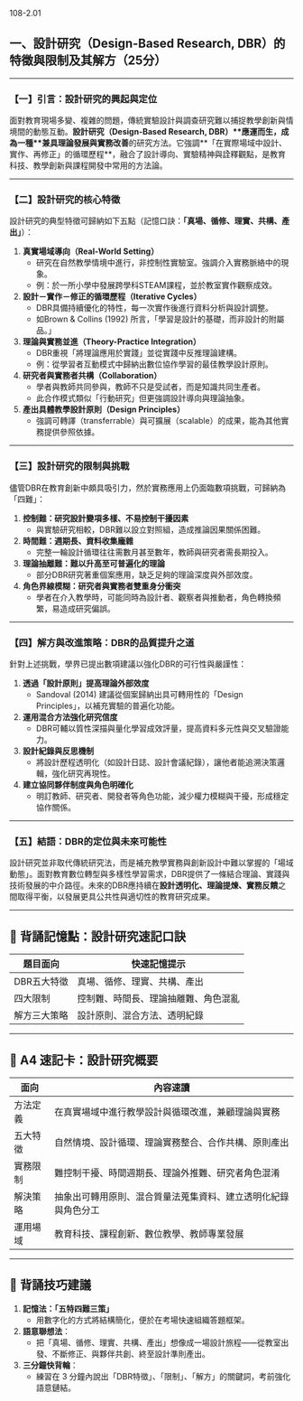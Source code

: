 108-2.01

## 一、設計研究（Design-Based Research, DBR）的特徵與限制及其解方（25分）

------

### 【一】引言：設計研究的興起與定位

面對教育現場多變、複雜的問題，傳統實驗設計與調查研究難以捕捉教學創新與情境間的動態互動。**設計研究（Design-Based Research, DBR）\**應運而生，成為一種\**兼具理論發展與實務改善**的研究方法。它強調**「在實際場域中設計、實作、再修正」的循環歷程**，融合了設計導向、實驗精神與詮釋觀點，是教育科技、教學創新與課程開發中常用的方法論。

------

### 【二】設計研究的核心特徵

設計研究的典型特徵可歸納如下五點（記憶口訣：**「真場、循修、理實、共構、產出」**）：

1. **真實場域導向（Real-World Setting）**
   - 研究在自然教學情境中進行，非控制性實驗室。強調介入實務脈絡中的現象。
   - 例：於一所小學中發展跨學科STEAM課程，並於教室實作觀察成效。
2. **設計－實作－修正的循環歷程（Iterative Cycles）**
   - DBR具備持續優化的特性，每一次實作後進行資料分析與設計調整。
   - 如Brown & Collins (1992) 所言，「學習是設計的基礎，而非設計的附屬品。」
3. **理論與實務並進（Theory-Practice Integration）**
   - DBR重視「將理論應用於實踐」並從實踐中反推理論建構。
   - 例：從學習者互動模式中歸納出數位協作學習的最佳教學設計原則。
4. **研究者與實務者共構（Collaboration）**
   - 學者與教師共同參與，教師不只是受試者，而是知識共同生產者。
   - 此合作模式類似「行動研究」但更強調設計導向與理論抽象。
5. **產出具體教學設計原則（Design Principles）**
   - 強調可轉譯（transferrable）與可擴展（scalable）的成果，能為其他實務提供參照依據。

------

### 【三】設計研究的限制與挑戰

儘管DBR在教育創新中頗具吸引力，然於實務應用上仍面臨數項挑戰，可歸納為「四難」：

1. **控制難：研究設計變項多樣、不易控制干擾因素**
   - 與實驗研究相較，DBR難以設立對照組，造成推論因果關係困難。
2. **時間難：週期長、資料收集龐雜**
   - 完整一輪設計循環往往需數月甚至數年，教師與研究者需長期投入。
3. **理論抽離難：難以升高至可普遍化的理論**
   - 部分DBR研究著重個案應用，缺乏足夠的理論深度與外部效度。
4. **角色界線模糊：研究者與實務者雙重身分衝突**
   - 學者在介入教學時，可能同時為設計者、觀察者與推動者，角色轉換頻繁，易造成研究偏誤。

------

### 【四】解方與改進策略：DBR的品質提升之道

針對上述挑戰，學界已提出數項建議以強化DBR的可行性與嚴謹性：

1. **透過「設計原則」提高理論外部效度**
   - Sandoval (2014) 建議從個案歸納出具可轉用性的「Design Principles」，以補充實驗的普遍化功能。
2. **運用混合方法強化研究信度**
   - DBR可輔以質性深描與量化學習成效評量，提高資料多元性與交叉驗證能力。
3. **設計紀錄與反思機制**
   - 將設計歷程透明化（如設計日誌、設計會議紀錄），讓他者能追溯決策邏輯，強化研究再現性。
4. **建立協同夥伴制度與角色明確化**
   - 明訂教師、研究者、開發者等角色功能，減少權力模糊與干擾，形成穩定協作關係。

------

### 【五】結語：DBR的定位與未來可能性

設計研究並非取代傳統研究法，而是補充教學實務與創新設計中難以掌握的「場域動態」。面對教育數位轉型與多樣性學習需求，DBR提供了一條結合理論、實踐與技術發展的中介路徑。未來的DBR應持續在**設計透明化、理論提煉、實務反饋**之間取得平衡，以發展更具公共性與適切性的教育研究成果。

------

## 🧠 背誦記憶點：設計研究速記口訣

| 題目面向     | 快速記憶提示                         |
| ------------ | ------------------------------------ |
| DBR五大特徵  | 真場、循修、理實、共構、產出         |
| 四大限制     | 控制難、時間長、理論抽離難、角色混亂 |
| 解方三大策略 | 設計原則、混合方法、透明紀錄         |

------

## 📄 A4 速記卡：設計研究概要

| 面向     | 內容速讀                                                     |
| -------- | ------------------------------------------------------------ |
| 方法定義 | 在真實場域中進行教學設計與循環改進，兼顧理論與實務           |
| 五大特徵 | 自然情境、設計循環、理論實務整合、合作共構、原則產出         |
| 實務限制 | 難控制干擾、時間週期長、理論外推難、研究者角色混淆           |
| 解決策略 | 抽象出可轉用原則、混合質量法蒐集資料、建立透明化紀錄與角色分工 |
| 運用場域 | 教育科技、課程創新、數位教學、教師專業發展                   |

------

## 🎯 背誦技巧建議

1. **記憶法：「五特四難三策」**
   - 用數字化的方式將結構簡化，便於在考場快速組織答題框架。
2. **語意聯想法**：
   - 把「真場、循修、理實、共構、產出」想像成一場設計旅程——從教室出發、不斷修正、與夥伴共創、終至設計準則產出。
3. **三分鐘快背輪**：
   - 練習在 3 分鐘內說出「DBR特徵」、「限制」、「解方」的關鍵詞，考前強化語意鏈結。